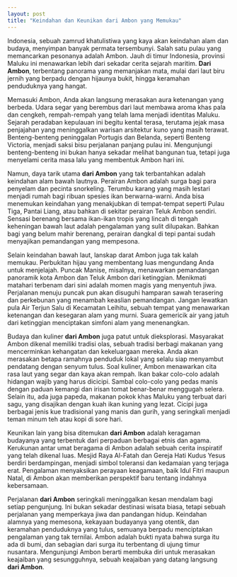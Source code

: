 ```yaml
---
layout: post
title: "Keindahan dan Keunikan dari Ambon yang Memukau"
---
```


Indonesia, sebuah zamrud khatulistiwa yang kaya akan keindahan alam dan budaya, menyimpan banyak permata tersembunyi. Salah satu pulau yang memancarkan pesonanya adalah Ambon. Jauh di timur Indonesia, provinsi Maluku ini menawarkan lebih dari sekadar cerita sejarah maritim. **Dari Ambon**, terbentang panorama yang memanjakan mata, mulai dari laut biru jernih yang berpadu dengan hijaunya bukit, hingga keramahan penduduknya yang hangat.

Memasuki Ambon, Anda akan langsung merasakan aura ketenangan yang berbeda. Udara segar yang berembus dari laut membawa aroma khas pala dan cengkeh, rempah-rempah yang telah lama menjadi identitas Maluku. Sejarah peradaban kepulauan ini begitu kental terasa, terutama jejak masa penjajahan yang meninggalkan warisan arsitektur kuno yang masih terawat. Benteng-benteng peninggalan Portugis dan Belanda, seperti Benteng Victoria, menjadi saksi bisu perjalanan panjang pulau ini. Mengunjungi benteng-benteng ini bukan hanya sekadar melihat bangunan tua, tetapi juga menyelami cerita masa lalu yang membentuk Ambon hari ini.

Namun, daya tarik utama **dari Ambon** yang tak terbantahkan adalah keindahan alam bawah lautnya. Perairan Ambon adalah surga bagi para penyelam dan pecinta snorkeling. Terumbu karang yang masih lestari menjadi rumah bagi ribuan spesies ikan berwarna-warni. Anda bisa menemukan keindahan yang menakjubkan di tempat-tempat seperti Pulau Tiga, Pantai Liang, atau bahkan di sekitar perairan Teluk Ambon sendiri. Sensasi berenang bersama ikan-ikan tropis yang lincah di tengah keheningan bawah laut adalah pengalaman yang sulit dilupakan. Bahkan bagi yang belum mahir berenang, perairan dangkal di tepi pantai sudah menyajikan pemandangan yang mempesona.

Selain keindahan bawah laut, lanskap darat Ambon juga tak kalah memukau. Perbukitan hijau yang membentang luas mengundang Anda untuk menjelajah. Puncak Manise, misalnya, menawarkan pemandangan panoramik kota Ambon dan Teluk Ambon dari ketinggian. Menikmati matahari terbenam dari sini adalah momen magis yang menyentuh jiwa. Perjalanan menuju puncak pun akan disuguhi hamparan sawah terasering dan perkebunan yang menambah keaslian pemandangan. Jangan lewatkan pula Air Terjun Salu di Kecamatan Leihitu, sebuah tempat yang menawarkan ketenangan dan kesegaran alam yang murni. Suara gemericik air yang jatuh dari ketinggian menciptakan simfoni alam yang menenangkan.

Budaya dan kuliner **dari Ambon** juga patut untuk dieksplorasi. Masyarakat Ambon dikenal memiliki tradisi olas, sebuah tradisi berbagi makanan yang mencerminkan kehangatan dan kekeluargaan mereka. Anda akan merasakan betapa ramahnya penduduk lokal yang selalu siap menyambut pendatang dengan senyum tulus. Soal kuliner, Ambon menawarkan cita rasa laut yang segar dan kaya akan rempah. Ikan bakar colo-colo adalah hidangan wajib yang harus dicicipi. Sambal colo-colo yang pedas manis dengan paduan kemangi dan irisan tomat benar-benar menggugah selera. Selain itu, ada juga papeda, makanan pokok khas Maluku yang terbuat dari sagu, yang disajikan dengan kuah ikan kuning yang lezat. Cicipi juga berbagai jenis kue tradisional yang manis dan gurih, yang seringkali menjadi teman minum teh atau kopi di sore hari.

Keunikan lain yang bisa ditemukan **dari Ambon** adalah keragaman budayanya yang terbentuk dari perpaduan berbagai etnis dan agama. Kerukunan antar umat beragama di Ambon adalah sebuah cerita inspiratif yang telah dikenal luas. Mesjid Raya Al-Fatah dan Gereja Hati Kudus Yesus berdiri berdampingan, menjadi simbol toleransi dan kedamaian yang terjaga erat. Pengalaman menyaksikan perayaan keagamaan, baik Idul Fitri maupun Natal, di Ambon akan memberikan perspektif baru tentang indahnya kebersamaan.

Perjalanan **dari Ambon** seringkali meninggalkan kesan mendalam bagi setiap pengunjung. Ini bukan sekadar destinasi wisata biasa, tetapi sebuah perjalanan yang memperkaya jiwa dan pandangan hidup. Keindahan alamnya yang memesona, kekayaan budayanya yang otentik, dan keramahan penduduknya yang tulus, semuanya berpadu menciptakan pengalaman yang tak ternilai. Ambon adalah bukti nyata bahwa surga itu ada di bumi, dan sebagian dari surga itu terbentang di ujung timur nusantara. Mengunjungi Ambon berarti membuka diri untuk merasakan keajaiban yang sesungguhnya, sebuah keajaiban yang datang langsung **dari Ambon**.
